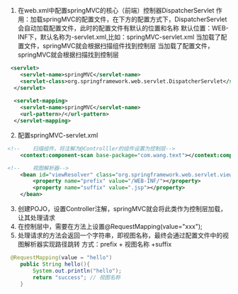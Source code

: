1. 在web.xml中配置springMVC的核心（前端）控制器DispatcherServlet
作用：加载springMVC的配置文件，在下方的配置方式下，DispatcherServlet会自动加载配置文件，此时的配置文件有默认的位置和名称
    默认位置：WEB-INF下，默认名称为<servlet-name>-servlet.xml,比如：springMVC-servlet.xml
    当加载了配置文件，springMVC就会根据扫描组件找到控制层
    当加载了配置文件，springMVC就会根据扫描找到控制层
```xml
 <servlet>
    <servlet-name>springMVC</servlet-name>
    <servlet-class>org.springframework.web.servlet.DispatcherServlet</servlet-class>
  </servlet>
  
  <servlet-mapping>
    <servlet-name>springMVC</servlet-name>
    <url-pattern>/</url-pattern>
  </servlet-mapping>
```

2. 配置springMVC-servlet.xml
```xml
<!--    扫描组件，将注解为@Controlller的组件设置为控制层-->
    <context:component-scan base-package="com.wang.text"></context:component-scan>

<!--    视图解析器-->
    <bean id="viewResolver" class="org.springframework.web.servlet.view.InternalResourceViewResolver">
        <property name="prefix" value="/WEB-INF/"></property>
        <property name="suffix" value=".jsp"></property>
    </bean>
```

3. 创建POJO，设置Controller注解，springMVC就会将此类作为控制层加载，让其处理请求
4. 在控制层中，需要在方法上设置@RequestMapping(value="xxx");
5. 处理请求的方法会返回一个字符串，即视图名称，最终会通过配置文件中的视图解析器实现路径跳转
方式：prefix + 视图名称 +suffix

```java
 @RequestMapping(value = "hello")
    public String hello(){
        System.out.println("hello");
        return "success"; // 视图名称
    }
```
